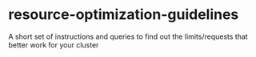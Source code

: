 # resource-optimization-guidelines
A short set of instructions and queries to find out the limits/requests that better work for your cluster
